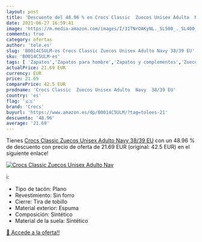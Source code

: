 ```yaml
---
layout: post
title: 'Descuento del 48.96 % en Crocs Classic  Zuecos Unisex Adulto  Nav'
date: 2021-06-27 16:59:41
image: 'https://m.media-amazon.com/images/I/31TNrOAKyNL._SL500_._SL400_.jpg'
comments: true
category: ofertas
author: 'tole.es'
slug: 'B0014C5ULM-es Crocs Classic Zuecos Unisex Adulto Navy 38/39 EU'
sku: 'B0014C5ULM-es'
tags: [ 'Zapatos','Zapatos para hombre','Zapatos y complementos','Zuecos y mules para hombre','crocs','zuecos', ]
actualPrice: 21.69 EUR
currency: EUR
price: 21.69
comparePrice: 42.5 EUR
prodname: 'Crocs Classic  Zuecos Unisex Adulto  Navy  38/39 EU'
country: 'es'
flag: '🇪🇸'
brand: 'Crocs'
buyurl: 'https://www.amazon.es/dp/B0014C5ULM/?tag=tolees-21'
descuento: '48.96'
average: '21.69'
---
```


Tienes [Crocs Classic  Zuecos Unisex Adulto  Navy  38/39 EU](https://www.amazon.es/dp/B0014C5ULM/?tag=tolees-21) con un 48.96 % de descuento con precio de oferta de 21.69 EUR (original: 42.5 EUR) en el siguiente enlace!

[![Crocs Classic  Zuecos Unisex Adulto  Nav](https://m.media-amazon.com/images/I/31TNrOAKyNL._SL500_._SL400_.jpg)](https://www.amazon.es/dp/B0014C5ULM/?tag=tolees-21)

ℹ️:

- Tipo de tacón: Plano
- Revestimiento: Sin forro
- Cierre: Tira de tobillo
- Material exterior: Espuma
- Composición: Sintético
- Material de la suela: Sintético

[🛒 Accede a la oferta!!](https://www.amazon.es/dp/B0014C5ULM/?tag=tolees-21)
